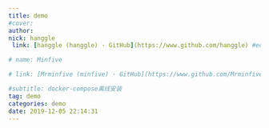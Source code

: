 ```yaml
---
title: demo
#cover: 
author: 
nick: hanggle
 link: [hanggle (hanggle) · GitHub](https://www.github.com/hanggle) #editor:

# name: Minfive

# link: [Mrminfive (minfive) · GitHub](https://www.github.com/Mrminfive)

#subtitle: docker-compose离线安装
tag: demo
categories: demo
date: 2019-12-05 22:14:31
---
```






